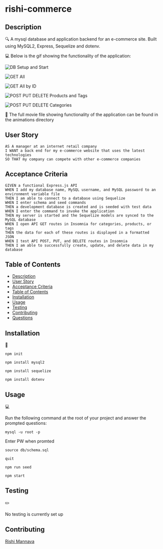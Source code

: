 # rishi-commerce

## Description

🔍 A mysql database and application backend for an e-commerce site. Built using MySQL2, Express, Sequelize and dotenv.
  
💻 Below is the gif showing the functionality of the application:
  
![DB Setup and Start](./animations/DB%20setup%20and%20start.gif)

![GET All](./animations/GET%20all.gif)

![GET All by ID](./animations/GET%20by%20ID.gif)

![POST PUT DELETE Products and Tags](./animations/POST%20PUT%20DELETE%20Tags%20and%20Products.gif)

![POST PUT DELETE Categories](./animations/POST%20PUT%20DELETE%20Categories.gif)
  
🎥 The full movie file showing functionality of the application can be found in the animations directory
  
## User Story
  
```
AS A manager at an internet retail company
I WANT a back end for my e-commerce website that uses the latest technologies
SO THAT my company can compete with other e-commerce companies
```
  
## Acceptance Criteria
  
``` 
GIVEN a functional Express.js API
WHEN I add my database name, MySQL username, and MySQL password to an environment variable file
THEN I am able to connect to a database using Sequelize
WHEN I enter schema and seed commands
THEN a development database is created and is seeded with test data
WHEN I enter the command to invoke the application
THEN my server is started and the Sequelize models are synced to the MySQL database
WHEN I open API GET routes in Insomnia for categories, products, or tags
THEN the data for each of these routes is displayed in a formatted JSON
WHEN I test API POST, PUT, and DELETE routes in Insomnia
THEN I am able to successfully create, update, and delete data in my database
```
  
## Table of Contents
- [Description](#description)
- [User Story](#user-story)
- [Acceptance Criteria](#acceptance-criteria)
- [Table of Contents](#table-of-contents)
- [Installation](#installation)
- [Usage](#usage)
- [Testing](#testing)
- [Contributing](#contributing)
- [Questions](#questions)

## Installation
💾   
  
`npm init`

`npm install mysql2`

`npm install sequelize`

`npm install dotenv`
  
## Usage
💻   
  
Run the following command at the root of your project and answer the prompted questions:

`mysql -u root -p`

Enter PW when promted

`source db/schema.sql`

`quit`

`npm run seed`
  
`npm start`

## Testing
✏️

No testing is currently set up

## Contributing
[Rishi Mannava](https://github.com/Wyldn)
